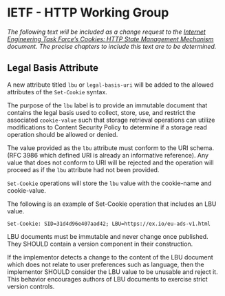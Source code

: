 # IETF - HTTP Working Group

*The following text will be included as a change request to the [Internet
Engineering Task Force’s Cookies: HTTP State Management Mechanism](https://datatracker.ietf.org/doc/draft-ietf-httpbis-rfc6265bis/)
document. The precise chapters to include this text are to be determined.*

## Legal Basis Attribute

A new attribute titled `lbu` or `legal-basis-uri` will be added to the
allowed attributes of the `Set-Cookie` syntax.

The purpose of the `lbu` label is to provide an immutable document that
contains the legal basis used to collect, store, use, and restrict the
associated `cookie-value` such that storage retrieval operations can utilize
modifications to Content Security Policy to determine if a storage read
operation should be allowed or denied.

The value provided as the `lbu` attribute must conform to the URI schema.
(RFC 3986 which defined URI is already an informative reference). Any value that
does not conform to URI will be rejected and the operation will proceed as if
the `lbu` attribute had not been provided.

`Set-Cookie` operations will store the `lbu` value with the cookie-name and
cookie-value.

The following is an example of Set-Cookie operation that includes an LBU
value.

```text
Set-Cookie: SID=31d4d96e407aad42; LBU=https://ex.io/eu-ads-v1.html
```

LBU documents must be immutable and never change once published. They SHOULD
contain a version component in their construction.

If the implementor detects a change to the content of the LBU document which
does not relate to user preferences such as language, then the implementor
SHOULD consider the LBU value to be unusable and reject it. This behavior
encourages authors of LBU documents to exercise strict version controls.